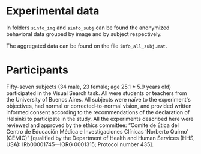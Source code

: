 # Experimental data

In folders `sinfo_img` and `sinfo_subj` can be found the anonymized behavioral data grouped by image and by subject respectively. 

The aggregated data can be found on the file `info_all_subj.mat`.

# Participants

Fifty-seven subjects (34 male, 23 female; age 25.1 ± 5.9 years old) participated in the Visual Search task. All were students or teachers from the University of Buenos Aires. All subjects were naïve to the experiment's objectives, had normal or corrected-to-normal vision, and provided written informed consent according to the recommendations of the declaration of Helsinki to participate in the study. All the experiments described here were reviewed and approved by the ethics committee: “Comite de Ética del Centro de Educación Médica e Investigaciones Clínicas ‘Norberto Quirno' (CEMIC)” [qualified by the Department of Health and Human Services (HHS, USA): IRb00001745—IORG 0001315; Protocol number 435].
